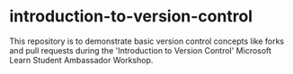 # introduction-to-version-control

This repository is to demonstrate basic version control concepts like forks and pull requests during the 'Introduction to Version Control' Microsoft Learn Student Ambassador Workshop.
